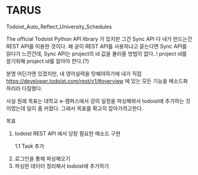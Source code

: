 # TARUS
Todoist_Auto_Reflect_University_Schedules

The official Todoist Python API library 가 있지만 그건 Sync API 다 
내가 만드는건 REST API를 이용한 것이다.
왜 굳이 REST API를 사용하냐고 묻는다면
Sync API를 읽다가 느낀건데, Sync API는 project의 id 값을 불러올 방법이 없다..!
project id를 알기위해 project id를 알아야 한다.(?)

분명 어딘가엔 있겠지만, 내 영어실력을 탓해야하기에 
내가 직접 
https://developer.todoist.com/rest/v1/#overview
에 있는 모든 기능을 메소드화 하리라 다짐했다.

사실 원래 목표는 대학교 e-캠퍼스에서 강의 일정을 파싱해와서
todoist에 추가하는 것이였는데 일이 좀 커졌다.
그래서 목표를 확고히 잡아가려고한다.

목표
1. todoist REST API 에서 당장 필요한 메소드 구현<p>
 1.1 Task 추가
2. 로그인을 통해 파싱해오기
3. 파싱한 데이터 정리해서 todoist에 추가하기 
